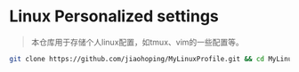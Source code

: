# Linux Personalized settings
>本仓库用于存储个人linux配置，如tmux、vim的一些配置等。


```bash
git clone https://github.com/jiaohoping/MyLinuxProfile.git && cd MyLinuxProfile && chmod +x init.sh && ./init.sh
```